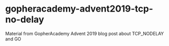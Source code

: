 # gopheracademy-advent2019-tcp-no-delay
Material from GopherAcademy Advent 2019 blog post about TCP_NODELAY and GO
